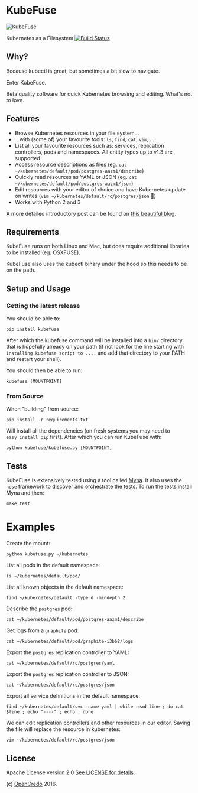 KubeFuse
========

![KubeFuse](logo.png)

Kubernetes as a Filesystem [![Build Status](https://travis-ci.org/opencredo/kubefuse.svg?branch=master)](https://travis-ci.org/opencredo/kubefuse)


## Why?

Because kubectl is great, but sometimes a bit slow to navigate.

Enter KubeFuse.

Beta quality software for quick Kubernetes browsing and editing. What's not to love.

## Features

* Browse Kubernetes resources in your file system...
* ...with (some of) your favourite tools: `ls`, `find`, `cat`, `vim`, ...
* List all your favourite resources such as: services, replication controllers, pods and namespaces. All entity types up to v1.3 are supported.
* Access resource descriptions as files (eg. `cat ~/kubernetes/default/pod/postgres-aazm1/describe`)
* Quickly read resources as YAML or JSON (eg. `cat ~/kubernetes/default/pod/postgres-aazm1/json`)
* Edit resources with your editor of choice and have Kubernetes update on writes (`vim ~/kubernetes/default/rc/postgres/json` :raising_hand:)
* Works with Python 2 and 3

A more detailed introductory post can be found on [this beautiful blog](https://opencredo.com/introducing-kubefuse-file-system-kubernetes/).

## Requirements

KubeFuse runs on both Linux and Mac, but does require additional libraries to be installed (eg. OSXFUSE).

KubeFuse also uses the kubectl binary under the hood so this needs to be on the path. 

## Setup and Usage

### Getting the latest release

You should be able to:

```
pip install kubefuse
```

After which the kubefuse command will be installed into a `bin/` directory that
is hopefully already on your path (if not look for the line starting with
`Installing kubefuse script to ....` and add that directory to your PATH and
restart your shell). 

You should then be able to run:

```
kubefuse [MOUNTPOINT]
```

### From Source

When "building" from source:

```
pip install -r requirements.txt
```

Will install all the dependencies (on fresh systems you may need to
`easy_install pip` first). After which you can run KubeFuse with:

```
python kubefuse/kubefuse.py [MOUNTPOINT] 
```


## Tests 

KubeFuse is extensively tested using a tool called
[Myna](https://github.com/SpectoLabs/myna).  It also uses the `nose` framework
to discover and orchestrate the tests. To run the tests install Myna and then:

```
make test
```

Examples
========

Create the mount:

```
python kubefuse.py ~/kubernetes
```

List all pods in the default namespace:

```
ls ~/kubernetes/default/pod/
```

List all known objects in the default namespace:

```
find ~/kubernetes/default -type d -mindepth 2
```

Describe the `postgres` pod:

```
cat ~/kubernetes/default/pod/postgres-aazm1/describe
```

Get logs from a `graphite` pod:

```
cat ~/kubernetes/default/pod/graphite-i3bb2/logs
```

Export the `postgres` replication controller to YAML:

```
cat ~/kubernetes/default/rc/postgres/yaml
```

Export the `postgres` replication controller to JSON:

```
cat ~/kubernetes/default/rc/postgres/json
```

Export all service definitions in the default namespace:

```
find ~/kubernetes/default/svc -name yaml | while read line ; do cat $line ; echo "----" ; echo ; done
```

We can edit replication controllers and other resources in our editor. Saving the file will replace the resource in kubernetes:

```
vim ~/kubernetes/default/rc/postgres/json
```

## License

Apache License version 2.0 [See LICENSE for details](./blob/master/LICENSE).

(c) [OpenCredo](https://opencredo.com) 2016.

